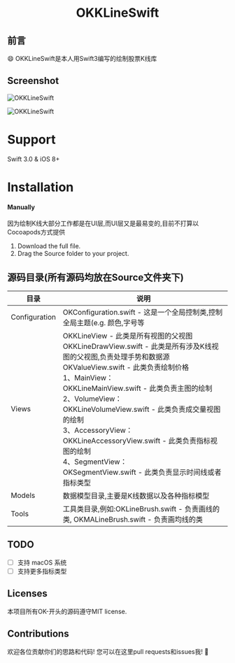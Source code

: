 <H1 align="center">OKKLineSwift</H1>

## 前言

:smile: OKKLineSwift是本人用Swift3编写的绘制股票K线库

## Screenshot

![OKKLineSwift](https://github.com/Herb-Sun/OKKLineSwift/blob/master/Screenshot/OKKLineSwift-iOS.gif)

![OKKLineSwift](https://github.com/Herb-Sun/OKKLineSwift/blob/master/Screenshot/OKKLineSwift-macOS.gif)

Support
===
Swift 3.0 & iOS 8+

Installation
===
#### Manually
因为绘制K线大部分工作都是在UI层,而UI层又是最易变的,目前不打算以Cocoapods方式提供

1. Download the full file.
2. Drag the Source folder to your project.

## 源码目录(所有源码均放在Source文件夹下)

|目录 | 说明|
| ---------- | -----------|
| Configuration | OKConfiguration.swift - 这是一个全局控制类,控制全局主题(e.g. 颜色,字号等 |
| Views | OKKLineView - 此类是所有视图的父视图 <br/> OKKLineDrawView.swift - 此类是所有涉及K线视图的父视图,负责处理手势和数据源 <br/> OKValueView.swift - 此类负责绘制价格 <br/> 1、MainView： <br/> OKKLineMainView.swift - 此类负责主图的绘制<br/>2、VolumeView： <br/> OKKLineVolumeView.swift - 此类负责成交量视图的绘制<br/>3、AccessoryView： <br/> OKKLineAccessoryView.swift - 此类负责指标视图的绘制<br/>4、SegmentView： <br/> OKSegmentView.swift - 此类负责显示时间线或者指标类型<br/>|
| Models | 数据模型目录,主要是K线数据以及各种指标模型 |
| Tools | 工具类目录,例如:OKLineBrush.swift - 负责画线的类, OKMALineBrush.swift - 负责画均线的类|

## TODO
- [ ] 支持 macOS 系统
- [ ] 支持更多指标类型

## Licenses
本项目所有OK-开头的源码遵守MIT license. 

## Contributions
欢迎各位贡献你们的思路和代码! 您可以在这里pull requests和issues我! :clap:


